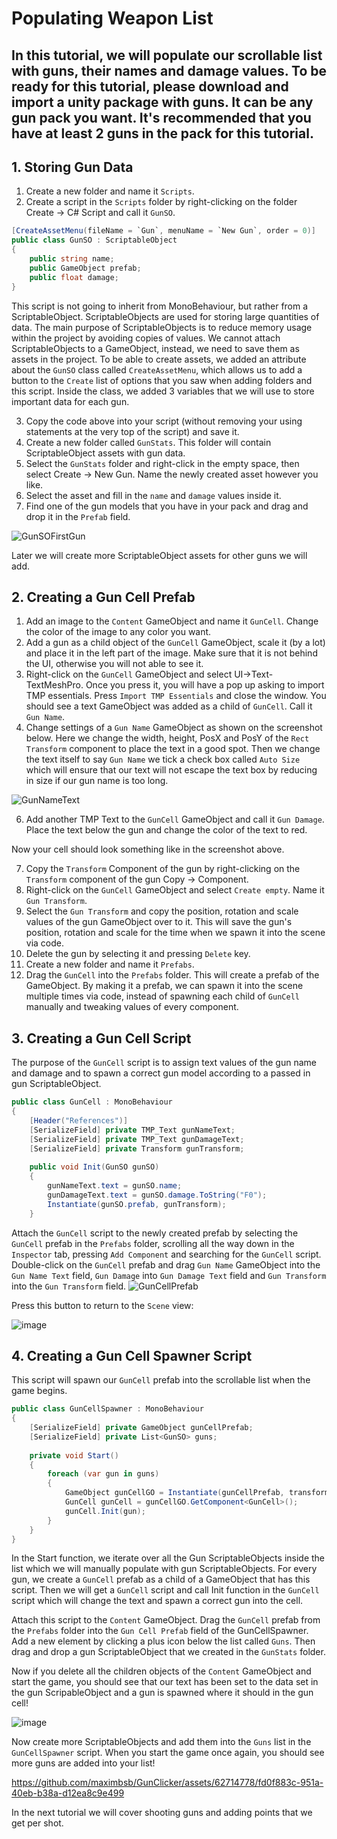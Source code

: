 # Populating Weapon List
## In this tutorial, we will populate our scrollable list with guns, their names and damage values. To be ready for this tutorial, please download and import a unity package with guns. It can be any gun pack you want. It's recommended that you have at least 2 guns in the pack for this tutorial.

## 1. Storing Gun Data
1. Create a new folder and name it `Scripts`.
2. Create a script in the `Scripts` folder by right-clicking on the folder Create -> C# Script and call it `GunSO`.

```.cs
[CreateAssetMenu(fileName = `Gun`, menuName = `New Gun`, order = 0)]
public class GunSO : ScriptableObject
{
    public string name;
    public GameObject prefab;
    public float damage;
}
```
This script is not going to inherit from MonoBehaviour, but rather from a ScriptableObject. ScriptableObjects are used for storing large quantities of data. The main purpose of ScriptableObjects is to reduce memory usage within the project by avoiding copies of values. We cannot attach ScriptableObjects to a GameObject, instead, we need to save them as assets in the project. To be able to create assets, we added an attribute about the `GunSO` class called `CreateAssetMenu`, which allows us to add a button to the `Create` list of options that you saw when adding folders and this script. Inside the class, we added 3 variables that we will use to store important data for each gun.

3. Copy the code above into your script (without removing your using statements at the very top of the script) and save it.
4. Create a new folder called `GunStats`. This folder will contain ScriptableObject assets with gun data.
5. Select the `GunStats` folder and right-click in the empty space, then select Create -> New Gun. Name the newly created asset however you like.
6. Select the asset and fill in the `name` and `damage` values inside it.
7. Find one of the gun models that you have in your pack and drag and drop it in the `Prefab` field.
  
![GunSOFirstGun](https://github.com/maximbsb/GunClicker/assets/62714778/bb29111b-f743-47df-911a-0d5e8afb93f3)

Later we will create more ScriptableObject assets for other guns we will add.

## 2. Creating a Gun Cell Prefab
1. Add an image to the `Content` GameObject and name it `GunCell`. Change the color of the image to any color you want.
2. Add a gun as a child object of the `GunCell` GameObject, scale it (by a lot) and place it in the left part of the image. Make sure that it is not behind the UI, otherwise you will not able to see it.
3. Right-click on the `GunCell` GameObject and select UI->Text-TextMeshPro. Once you press it, you will have a pop up asking to import TMP essentials. Press `Import TMP Essentials` and close the window. You should see a text GameObject was added as a child of `GunCell`. Call it `Gun Name`.
4. Change settings of a `Gun Name` GameObject as shown on the screenshot below. Here we change the width, height, PosX and PosY of the `Rect Transform` component to place the text in a good spot. Then we change the text itself to say `Gun Name` we tick a check box called `Auto Size` which will ensure that our text will not escape the text box by reducing in size if our gun name is too long.

![GunNameText](https://github.com/maximbsb/GunClicker/assets/62714778/70cccee5-b65c-4cf5-97e5-22067512c4a5)

6. Add another TMP Text to the `GunCell` GameObject and call it `Gun Damage`. Place the text below the gun and change the color of the text to red.

Now your cell should look something like in the screenshot above.

7. Copy the `Transform` Component of the gun by right-clicking on the `Transform` component  of the gun Copy -> Component.
8. Right-click on the `GunCell` GameObject and select `Create empty`. Name it `Gun Transform`.
9. Select the `Gun Transform` and copy the position, rotation and scale values of the gun GameObject over to it. This will save the gun's position, rotation and scale for the time when we spawn it into the scene via code.
10. Delete the gun by selecting it and pressing `Delete` key.
11. Create a new folder and name it `Prefabs`.
12. Drag the `GunCell` into the `Prefabs` folder. This will create a prefab of the GameObject. By making it a prefab, we can spawn it into the scene multiple times via code, instead of spawning each child of `GunCell` manually and tweaking values of every component. 

## 3. Creating a Gun Cell Script
The purpose of the `GunCell` script is to assign text values of the gun name and damage and to spawn a correct gun model according to a passed in gun ScriptableObject.

```.cs
public class GunCell : MonoBehaviour
{
    [Header("References")] 
    [SerializeField] private TMP_Text gunNameText;
    [SerializeField] private TMP_Text gunDamageText;
    [SerializeField] private Transform gunTransform;
   
    public void Init(GunSO gunSO)
    {
        gunNameText.text = gunSO.name;
        gunDamageText.text = gunSO.damage.ToString("F0");
        Instantiate(gunSO.prefab, gunTransform);
    }
```
Attach the `GunCell` script to the newly created prefab by selecting the `GunCell` prefab in the `Prefabs` folder, scrolling all the way down in the `Inspector` tab, pressing `Add Component` and searching for the `GunCell` script. Double-click on the `GunCell` prefab and drag `Gun Name` GameObject into the `Gun Name Text` field, `Gun Damage` into `Gun Damage Text` field and `Gun Transform` into the `Gun Transform` field.
![GunCellPrefab](https://github.com/maximbsb/GunClicker/assets/62714778/837797a7-da20-4c7f-ad50-c0992be97ddf)

Press this button to return to the `Scene` view:

![image](https://github.com/maximbsb/GunClicker/assets/62714778/23b83117-9b4e-4fe8-be0c-245bb2e0b70b)

## 4. Creating a Gun Cell Spawner Script
This script will spawn our `GunCell` prefab into the scrollable list when the game begins.

```.cs
public class GunCellSpawner : MonoBehaviour
{
    [SerializeField] private GameObject gunCellPrefab;
    [SerializeField] private List<GunSO> guns;
    
    private void Start()
    {
        foreach (var gun in guns)
        {
            GameObject gunCellGO = Instantiate(gunCellPrefab, transform);
            GunCell gunCell = gunCellGO.GetComponent<GunCell>();
            gunCell.Init(gun);
        }
    }
}
```
In the Start function, we iterate over all the Gun ScriptableObjects inside the list which we will manually populate with gun ScriptableObjects. For every gun, we create a `GunCell` prefab as a child of a GameObject that has this script. Then we will get a `GunCell` script and call Init function in the `GunCell` script which will change the text and spawn a correct gun into the cell.

Attach this script to the `Content` GameObject. Drag the `GunCell` prefab from the `Prefabs` folder into the `Gun Cell Prefab` field of the GunCellSpawner.
Add a new element by clicking a plus icon below the list called `Guns`. Then drag and drop a gun ScriptableObject that we created in the `GunStats` folder.

Now if you delete all the children objects of the `Content` GameObject and start the game, you should see that our text has been set to the data set in the gun ScripableObject and a gun is spawned where it should in the gun cell!

![image](https://github.com/maximbsb/GunClicker/assets/62714778/3a3dc0d5-dfda-459f-bf73-417f4599505e)

Now create more ScriptableObjects and add them into the `Guns` list in the `GunCellSpawner` script. When you start the game once again, you should see more guns are added into your list! 

https://github.com/maximbsb/GunClicker/assets/62714778/fd0f883c-951a-40eb-b38a-d12ea8c9e499

In the next tutorial we will cover shooting guns and adding points that we get per shot.

